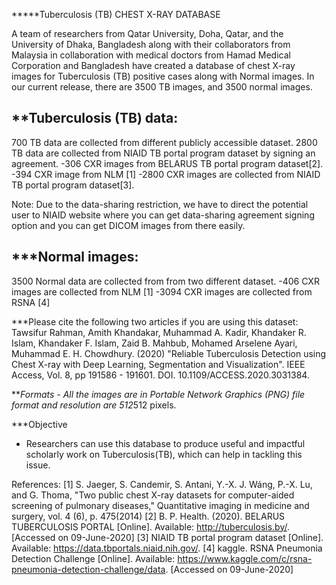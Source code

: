*****Tuberculosis (TB) CHEST X-RAY DATABASE

A team of researchers from Qatar University, Doha, Qatar, and the University of Dhaka, Bangladesh along with their collaborators from Malaysia in collaboration with medical doctors from Hamad Medical Corporation and Bangladesh have created a database of chest X-ray images for Tuberculosis (TB) positive cases along with Normal images. In our current release, there are 3500 TB images, and 3500 normal images.

**Tuberculosis (TB) data:
-----------------------
700 TB data are collected from different publicly accessible dataset. 2800 TB data are collected from NIAID TB portal program dataset by signing an agreement.
-306 CXR images from BELARUS TB portal program dataset[2].
-394 CXR image from NLM [1]
-2800 CXR images are collected from NIAID TB portal program dataset[3]. 

Note: Due to the data-sharing restriction, we have to direct the potential user to NIAID website where you can get data-sharing agreement signing 
option and you can get DICOM images from there easily. 

***Normal images:
---------------------------------------- 
3500 Normal data are collected from from two different dataset.
-406 CXR images are collected from NLM [1]
-3094 CXR images are collected from RSNA [4]


***Please cite the following two articles if you are using this dataset:
Tawsifur Rahman, Amith Khandakar, Muhammad A. Kadir, Khandaker R. Islam, Khandaker F. Islam, Zaid B. Mahbub, Mohamed Arselene Ayari, Muhammad E. H. Chowdhury. (2020) "Reliable Tuberculosis Detection using Chest X-ray with Deep Learning, Segmentation and Visualization". IEEE Access, Vol. 8, pp 191586 - 191601. DOI. 10.1109/ACCESS.2020.3031384.


***Formats
    - All the images are in Portable Network Graphics (PNG) file format and resolution are 512*512 pixels.

***Objective
 -  Researchers can use this database to produce useful and impactful scholarly work on Tuberculosis(TB), which can help in tackling this issue. 


References:
[1] S. Jaeger, S. Candemir, S. Antani, Y.-X. J. Wáng, P.-X. Lu, and G. Thoma, "Two public chest X-ray datasets for computer-aided screening of pulmonary diseases," Quantitative imaging in medicine and surgery, vol. 4 (6), p. 475(2014)
[2] B. P. Health. (2020). BELARUS TUBERCULOSIS PORTAL [Online]. Available: http://tuberculosis.by/. [Accessed on 09-June-2020]
[3] NIAID TB portal program dataset [Online]. Available: https://data.tbportals.niaid.nih.gov/.
[4] kaggle. RSNA Pneumonia Detection Challenge [Online]. Available: https://www.kaggle.com/c/rsna-pneumonia-detection-challenge/data. [Accessed on 09-June-2020]


